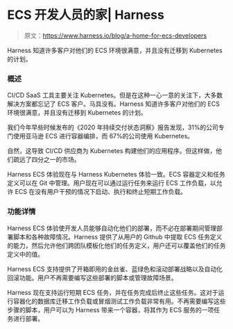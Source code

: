 # ECS 开发人员的家| Harness

> 原文：<https://www.harness.io/blog/a-home-for-ecs-developers>

Harness 知道许多客户对他们的 ECS 环境很满意，并且没有迁移到 Kubernetes 的计划。

### **概述**

CI/CD SaaS 工具主要关注 Kubernetes。但是在这种一心一意的关注下，大多数解决方案都忘记了 ECS 客户。马具没有。Harness 知道许多客户对他们的 ECS 环境很满意，并且没有迁移到 Kubernetes 的计划。

我们今年早些时候发布的《2020 年持续交付状态洞察》报告发现，31%的公司专门使用亚马逊 ECS 进行容器编排，而 67%的公司使用 Kubernetes。

自然，这导致 CI/CD 供应商为 Kubernetes 构建他们的应用程序。但这样做，他们疏远了四分之一的市场。

Harness ECS 体验现在与 Harness Kubernetes 体验一致。ECS 容器定义和任务定义可以在 Git 中管理。用户现在可以通过运行任务来运行 ECS 工作负载，以允许 ECS 在没有用户干预的情况下启动、执行和终止短期工作负载。

### **功能详情**

Harness ECS 体验使开发人员能够自动化他们的部署，而不必在部署期间管理部署脚本和各种故障情况。Harness 提供了从用户的 Github 中提取 ECS 任务定义的能力，然后允许他们跨团队模板化他们的任务定义，用户还可以覆盖他们的任务定义中的值。

Harness ECS 支持提供了开箱即用的金丝雀、蓝绿色和滚动部署战略以及自动化回滚功能。用户不再需要编写这些部署的脚本或管理故障场景。

Harness 现在支持运行短期 ECS 任务，并在任务完成后终止这些任务。这对于运行容器化的数据库迁移工作负载或冒烟测试工作负载非常有用。不再需要编写这些步骤的脚本，用户可以为 Harness 带来一个容器，将其作为 ECS 服务的一项任务进行部署。